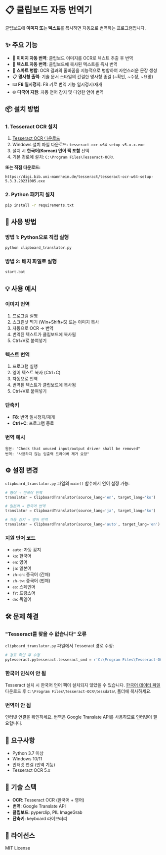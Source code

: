 # 📋 클립보드 자동 번역기

클립보드에 **이미지 또는 텍스트**를 복사하면 자동으로 번역하는 프로그램입니다.

## ✨ 주요 기능

- 📸 **이미지 자동 번역**: 클립보드 이미지를 OCR로 텍스트 추출 후 번역
- 📝 **텍스트 자동 번역**: 클립보드에 복사된 텍스트를 즉시 번역
- 🔗 **스마트 병합**: OCR 결과의 줄바꿈을 지능적으로 병합하여 자연스러운 문장 생성
- 📋 **명사형 출력**: 기술 문서 스타일의 간결한 명사형 종결 (~확인, ~수정, ~요망)
- ⌨️ **F8 일시정지**: F8 키로 번역 기능 일시정지/재개
- 🌐 **다국어 지원**: 자동 언어 감지 및 다양한 언어 번역

## 📦 설치 방법

### 1. Tesseract OCR 설치

1. [Tesseract OCR 다운로드](https://github.com/UB-Mannheim/tesseract/wiki)
2. Windows 설치 파일 다운로드: `tesseract-ocr-w64-setup-v5.x.x.exe`
3. 설치 시 **한국어(Korean) 언어 팩 포함** 선택
4. 기본 경로에 설치: `C:\Program Files\Tesseract-OCR\`

**또는 직접 다운로드:**
```
https://digi.bib.uni-mannheim.de/tesseract/tesseract-ocr-w64-setup-5.3.3.20231005.exe
```

### 2. Python 패키지 설치

```bash
pip install -r requirements.txt
```

## 🚀 사용 방법

### 방법 1: Python으로 직접 실행
```bash
python clipboard_translator.py
```

### 방법 2: 배치 파일로 실행
```bash
start.bat
```

## 💡 사용 예시

### 이미지 번역
1. 프로그램 실행
2. 스크린샷 찍기 (Win+Shift+S) 또는 이미지 복사
3. 자동으로 OCR → 번역
4. 번역된 텍스트가 클립보드에 복사됨
5. Ctrl+V로 붙여넣기

### 텍스트 번역
1. 프로그램 실행
2. 영어 텍스트 복사 (Ctrl+C)
3. 자동으로 번역
4. 번역된 텍스트가 클립보드에 복사됨
5. Ctrl+V로 붙여넣기

### 단축키
- **F8**: 번역 일시정지/재개
- **Ctrl+C**: 프로그램 종료

### 번역 예시
```
원본: "Check that unused input/output driver shall be removed"
번역: "사용하지 않는 입출력 드라이버 제거 요망"
```

## ⚙️ 설정 변경

`clipboard_translator.py` 파일의 `main()` 함수에서 언어 설정 가능:

```python
# 영어 → 한국어 번역
translator = ClipboardTranslator(source_lang='en', target_lang='ko')

# 일본어 → 한국어 번역
translator = ClipboardTranslator(source_lang='ja', target_lang='ko')

# 자동 감지 → 영어 번역
translator = ClipboardTranslator(source_lang='auto', target_lang='en')
```

### 지원 언어 코드
- `auto`: 자동 감지
- `ko`: 한국어
- `en`: 영어
- `ja`: 일본어
- `zh-cn`: 중국어 (간체)
- `zh-tw`: 중국어 (번체)
- `es`: 스페인어
- `fr`: 프랑스어
- `de`: 독일어

## 🛠️ 문제 해결

### "Tesseract를 찾을 수 없습니다" 오류

`clipboard_translator.py` 파일에서 Tesseract 경로 수정:

```python
# 경로 확인 후 수정
pytesseract.pytesseract.tesseract_cmd = r'C:\Program Files\Tesseract-OCR\tesseract.exe'
```

### 한국어 인식이 안 됨

Tesseract 설치 시 한국어 언어 팩이 설치되지 않았을 수 있습니다.
[한국어 데이터 파일](https://github.com/tesseract-ocr/tessdata/blob/main/kor.traineddata) 다운로드 후
`C:\Program Files\Tesseract-OCR\tessdata\` 폴더에 복사하세요.

### 번역이 안 됨

인터넷 연결을 확인하세요. 번역은 Google Translate API를 사용하므로 인터넷이 필요합니다.

## 📝 요구사항

- Python 3.7 이상
- Windows 10/11
- 인터넷 연결 (번역 기능)
- Tesseract OCR 5.x

## 🔧 기술 스택

- **OCR**: Tesseract OCR (한국어 + 영어)
- **번역**: Google Translate API
- **클립보드**: pyperclip, PIL ImageGrab
- **단축키**: keyboard 라이브러리

## 📄 라이선스

MIT License